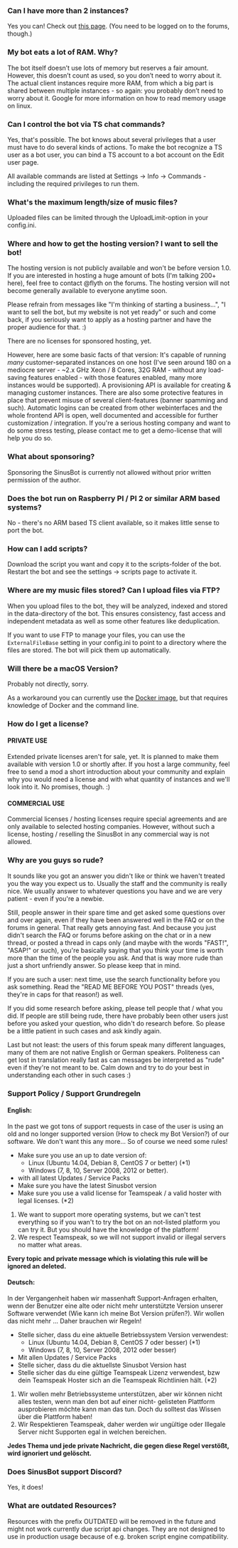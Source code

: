 ### Can I have more than 2 instances?

Yes you can! Check out [this page](https://forum.sinusbot.com/license). (You need to be logged on to the forums, though.)

### My bot eats a lot of RAM. Why?

The bot itself doesn’t use lots of memory but reserves a fair amount. However, this doesn’t count as used, so you don’t need to worry about it. The actual client instances require more RAM, from which a big part is shared between multiple instances - so again: you probably don’t need to worry about it. Google for more information on how to read memory usage on linux.

### Can I control the bot via TS chat commands?

Yes, that's possible. The bot knows about several privileges that a user must have to do several kinds of actions. To make the bot recognize a TS user as a bot user, you can bind a TS account to a bot account on the Edit user page.

All available commands are listed at Settings -> Info -> Commands - including the required privileges to run them.

### What's the maximum length/size of music files?

Uploaded files can be limited through the UploadLimit-option in your config.ini.

### Where and how to get the hosting version? I want to sell the bot! 

The hosting version is not publicly available and won't be before version 1.0. If you are interested in hosting a huge amount of bots (I'm talking 200+ here), feel free to contact @flyth on the forums. The hosting version will not become generally available to everyone anytime soon.

Please refrain from messages like "I'm thinking of starting a business...", "I want to sell the bot, but my website is not yet ready" or such and come back, if you seriously want to apply as a hosting partner and have the proper audience for that. :)

There are no licenses for sponsored hosting, yet.

However, here are some basic facts of that version:
It's capable of running *many* customer-separated instances on one host (I've seen around 180 on a mediocre server - ~2.x GHz Xeon / 8 Cores, 32G RAM - without any load-saving features enabled - with those features enabled, many more instances would be supported). A provisioning API is available for creating & managing customer instances. There are also some protective features in place that prevent misuse of several client-features (banner spamming and such).
Automatic logins can be created from other webinterfaces and the whole frontend API is open, well documented and accessible for further customization / integration.
If you're a serious hosting company and want to do some stress testing, please contact me to get a demo-license that will help you do so.

### What about sponsoring?

Sponsoring the SinusBot is currently not allowed without prior written permission of the author.

### Does the bot run on Raspberry PI / PI 2 or similar ARM based systems?

No - there's no ARM based TS client available, so it makes little sense to port the bot.

### How can I add scripts?

Download the script you want and copy it to the scripts-folder of the bot. Restart the bot and see the settings -> scripts page to activate it.

### Where are my music files stored? Can I upload files via FTP?

When you upload files to the bot, they will be analyzed, indexed and stored in the data-directory of the bot. This ensures consistency, fast access and independent metadata as well as some other features like deduplication.

If you want to use FTP to manage your files, you can use the `ExternalFileBase` setting in your config.ini to point to a directory where the files are stored. The bot will pick them up automatically.

### Will there be a macOS Version?

Probably not directly, sorry.

As a workaround you can currently use the [Docker image](https://hub.docker.com/r/sinusbot/docker), but that requires knowledge of Docker and the command line.

### How do I get a license?

#### PRIVATE USE

Extended private licenses aren't for sale, yet. It is planned to make them available with version 1.0 or shortly after. If you host a large community, feel free to send a mod a short introduction about your community and explain why you would need a license and with what quantity of instances and we'll look into it. No promises, though. :) 

#### COMMERCIAL USE

Commercial licenses / hosting licenses require special agreements and are only available to selected hosting companies. However, without such a license, hosting / reselling the SinusBot in any commercial way is not allowed.

### Why are you guys so rude?

It sounds like you got an answer you didn't like or think we haven't treated you the way you expect us to.
Usually the staff and the community is really nice. We usually answer to whatever questions you have and we are very patient - even if you're a newbie.

Still, people answer in their spare time and get asked some questions over and over again, even if they have been answered well in the FAQ or on the forums in general. That really gets annoying fast. And because you just didn't search the FAQ or forums before asking on the chat or in a new thread, or posted a thread in caps only (and maybe with the words "FAST!", "ASAP!" or such), you're basically saying that you think your time is worth more than the time of the people you ask. And that is way more rude than just a short unfriendly answer. So please keep that in mind.

If you are such a user: next time, use the search functionality before you ask something. Read the "READ ME BEFORE YOU POST" threads (yes, they're in caps for that reason!) as well.

If you did some research before asking, please tell people that / what you did. If people are still being rude, there have probably been other users just before you asked your question, who didn't do research before. So please be a little patient in such cases and ask kindly again.

Last but not least: the users of this forum speak many different languages, many of them are not native English or German speakers. Politeness can get lost in translation really fast as can messages be interpreted as "rude" even if they're not meant to be. Calm down and try to do your best in understanding each other in such cases :)

### Support Policy / Support Grundregeln

#### English: 

In the past we got tons of support requests in case of the user is using an old and no longer supported version (How to check my Bot Version?) of our software. We don't want this any more... So of course we need some rules!

* Make sure you use an up to date version of:
  * Linux (Ubuntu 14.04, Debian 8, CentOS 7 or better) (*1)
  * Windows (7, 8, 10, Server 2008, 2012 or better).
* with all latest Updates / Service Packs
* Make sure you have the latest Sinusbot version
* Make sure you use a valid license for Teamspeak / a valid hoster with legal licenses. (*2)

1. We want to support more operating systems, but we can't test everything so if you wan't to try the bot on an not-listed platform you can try it. But you should have the knowledge of the platform!
2. We respect Teamspeak, so we will not support invalid or illegal servers no matter what areas.

**Every topic and private message which is violating this rule will be ignored an deleted.**

#### Deutsch:

In der Vergangenheit haben wir massenhaft Support-Anfragen erhalten, wenn der Benutzer eine alte oder nicht mehr unterstützte Version unserer Software verwendet (Wie kann ich meine Bot Version prüfen?). Wir wollen das nicht mehr ... Daher brauchen wir Regeln!

* Stelle sicher, dass du eine aktuelle Betriebssystem Version verwendest:
  * Linux (Ubuntu 14.04, Debian 8, CentOS 7 oder besser) (*1)
  * Windows (7, 8, 10, Server 2008, 2012 oder besser)
* Mit allen Updates / Service Packs
* Stelle sicher, dass du die aktuellste Sinusbot Version hast
* Stelle sicher das du eine gültige Teamspeak Lizenz verwendest, bzw dein Teamspeak Hoster sich an die Teamspeak Richtlinien hält. (*2)

1. Wir wollen mehr Betriebssysteme unterstützen, aber wir können nicht alles testen, wenn man den bot auf einer nicht- gelisteten Plattform ausprobieren möchte kann man das tun. Doch du solltest das Wissen über die Plattform haben!
2. Wir Respektieren Teamspeak, daher werden wir ungültige oder Illegale Server nicht Supporten egal in welchen bereichen.

**Jedes Thema und jede private Nachricht, die gegen diese Regel verstößt, wird ignoriert und gelöscht.**

### Does SinusBot support Discord?

Yes, it does!

### What are outdated Resources?

Resources with the prefix OUTDATED will be removed in the future and might not work currently due script api changes. They are not designed to use in production usage because of e.g. broken script engine compatibility.
